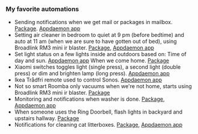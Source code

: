 ### My favorite automations
* Sending notifications when we get mail or packages in mailbox. [Package](https://github.com/isabellaalstrom/HomeAssistantConfiguration/blob/master/packages/mailbox.yaml). [Appdaemon app](https://github.com/isabellaalstrom/HomeAssistantConfiguration/tree/master/appdaemon/apps/mailbox)
* Setting air cleaner in bedroom to quiet at 9 pm (before bedtime) and auto at 11 am (when we are sure to have gotten out of bed), using Broadlink RM3 mini ir blaster. [Package](https://github.com/isabellaalstrom/HomeAssistantConfiguration/blob/master/packages/air_cleaner.yaml), [Appdaemon app](https://github.com/isabellaalstrom/HomeAssistantConfiguration/tree/master/appdaemon/apps/air_cleaner)
* Set light status on a few lights inside and outdoors based on:
  Time of day and sun. [Appdaemon app](https://github.com/isabellaalstrom/HomeAssistantConfiguration/blob/master/appdaemon/apps/lights/light_schedule.py)
  When we come home. [Package](https://github.com/isabellaalstrom/HomeAssistantConfiguration/blob/master/packages/lights_at_presence.yaml)
* Xiaomi switches toggles light (single press), a second light (double press) or dim and brighten lamp (long press). [Appdaemon app](https://github.com/isabellaalstrom/HomeAssistantConfiguration/blob/master/appdaemon/apps/switches/xiaomi_switch.py)
* Ikea Trådfri remote used to control Sonos. [Appdaemon app](https://github.com/isabellaalstrom/HomeAssistantConfiguration/blob/master/appdaemon/apps/switches/sonos_remote.py)
* Not so smart Roomba only vacuums when we're not home, starts using Broadlink RM3 mini ir blaster. [Package](https://github.com/isabellaalstrom/HomeAssistantConfiguration/blob/master/packages/roomba.yaml)
* Monitoring and notifications when washer is done. [Package](https://github.com/isabellaalstrom/HomeAssistantConfiguration/blob/master/packages/laundry_washing_machine.yaml), [Appdaemon app](https://github.com/isabellaalstrom/HomeAssistantConfiguration/tree/master/appdaemon/apps/laundry)
* When someone uses the Ring Doorbell, flash lights in backyard and upstairs hallway. [Package](https://github.com/isabellaalstrom/HomeAssistantConfiguration/blob/master/packages/ring_doorbell.yaml)
* Notifications for cleaning cat litterboxes. [Package](https://github.com/isabellaalstrom/HomeAssistantConfiguration/blob/master/packages/litterboxes.yaml), [Appdaemon app](https://github.com/isabellaalstrom/HomeAssistantConfiguration/tree/master/appdaemon/apps/cats)

